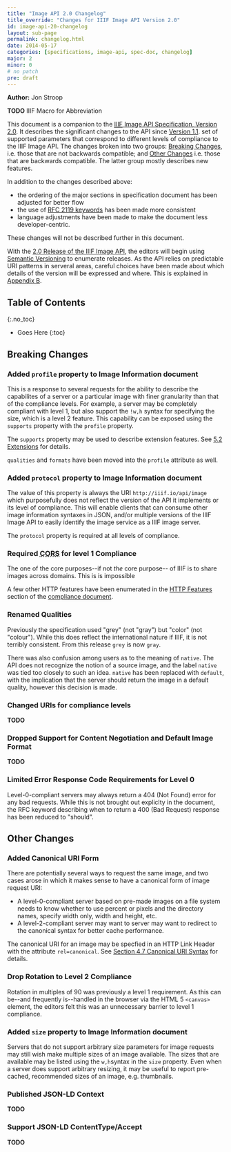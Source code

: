 ```yaml
---
title: "Image API 2.0 Changelog"
title_override: "Changes for IIIF Image API Version 2.0"
id: image-api-20-changelog
layout: sub-page
permalink: changelog.html
date: 2014-05-17
categories: [specifications, image-api, spec-doc, changelog]
major: 2
minor: 0
# no patch
pre: draft
---
```


**Author:** Jon Stroop

__TODO__ IIIF Macro for Abbreviation

This document is a companion to the [<abbr title="International Image Interoperability Framework">IIIF</abbr> Image API Specification, Version 2.0][api]. It describes the significant changes to the API since [Version 1.1][api-11]. set of supported parameters that correspond to different levels of compliance to the IIIF Image API. The changes broken into two groups: [Breaking Changes][breaking-changes], i.e. those that are not backwards compatible; and [Other Changes][other-changes] i.e. those that are backwards compatible. The latter group mostly describes new features.

In addition to the changes described above:

  * the ordering of the major sections in specification document has been adjusted for better flow
  * the use of [RFC 2119 keywords][rfc-2119] has been made more consistent
  * language adjustments have been made to make the document less developer-centric.

These changes will not be described further in this document.

With the [2.0 Release of the IIIF Image API][api], the editors will begin using [Semantic Versioning][semver] to enumerate releases. As the API relies on predictable URI patterns in serveral areas, careful choices have been made about which details of the version will be expressed and where. This is explained in [Appendix B][versioning].

## Table of Contents
{:.no_toc}

* Goes Here
{:toc}

## Breaking Changes

### Added `profile` property to Image Information document
   
This is a response to several requests for the ability to describe the capabilites of a server or a particular image with finer granularity than that of the compliance levels. For example, a server may be completely compliant with level 1, but also support the `!w,h` syntax for specifying the size, which is a level 2 feature. This capability can be exposed using the `supports` property with the `profile` property. 

The `supports` property may be used to describe extension features. See [5.2 Extensions][extensions] for details.

`qualities` and `formats` have been moved into the `profile` attribute as well. 

### Added `protocol` property to Image Information document

The value of this property is always the URI `http://iiif.io/api/image` which purposefully does not reflect the version of the API it implements or its level of compliance. This will enable clients that can consume other image information syntaxes in JSON, and/or multiple versions of the IIIF Image API to easily identify the image service as a IIIF image server.

The `protocol` property is required at all levels of compliance.

### Required <abbr title="Cross-Origin Resource Sharing">CORS</abbr> for level 1 Compliance

The one of the core purposes--if not _the_ core purpose-- of IIIF is to share images across domains. This is is impossible 

A few other HTTP features have been enumerated in the [HTTP Features][http-features] section of the [compliance document][20-compliance].

### Renamed Qualities

Previously the specification used "grey" (not "gray") but "color" (not "colour"). While this does reflect the international nature if IIIF, it is not terribly consistent. From this release `grey` is now `gray`. 

There was also confusion among users as to the meaning of `native`. The API does not recognize the notion of a source image, and the label `native` was tied too closely to such an idea. `native` has been replaced with `default`, with the implication that the server should return the image in a default quality, however this decision is made. 

### Changed URIs for compliance levels

__TODO__

### Dropped Support for Content Negotiation and Default Image Format

__TODO__

### Limited Error Response Code Requirements for Level 0

Level-0-compliant servers may always return a 404 (Not Found) error for any bad requests. While this is not brought out expliclty in the document, the RFC keyword describing when to return a 400 (Bad Request) response has been reduced to "should".

## Other Changes

### Added Canonical URI Form

There are potentially several ways to request the same image, and two cases arose in which it makes sense to have a canonical form of image request URI:

  * A level-0-compliant server based on pre-made images on a file system needs to know whether to use percent or pixels and the directory names, specify width only, width and height, etc.
  * A level-2-compliant server may want to server may want to redirect to the canonical syntax for better cache performance.

The canonical URI for an image may be specfied in an HTTP Link Header with the attribute `rel=canonical`. See [Section 4.7 Canonical URI Syntax][canonical-uris] for details.

### Drop Rotation to Level 2 Compliance

Rotation in multiples of 90 was previously a level 1 requirement. As this can be--and frequently is--handled in the browser via the HTML 5 `<canvas>` element, the editors felt this was an unnecessary barrier to level 1 compliance.

### Added `size` property to Image Information document

Servers that do not support arbitrary size parameters for image requests may still wish make multiple sizes of an image available. The sizes that are available may be listed using the `w,h`syntax in the `size` property. Even when a server does support arbitrary resizing, it may be useful to report pre-cached, recommended sizes of an image, e.g. thumbnails. 

### Published JSON-LD Context

__TODO__

### Support JSON-LD ContentType/Accept

__TODO__

[20-compliance]: /api/image/2.0/compliance.html "Image API 2.0 Compliance "
[breaking-changes]: #breaking-changes "Image API 2.0 Breaking Changes"
[api]: /api/image/2.0/ "IIIF Image API 2.0"
[api-11]: /api/image/1.1/ "IIIF Image API 1.1"
[canonical-uris]: /api/image/2.0/#canonical-uri-syntax "Image API 4.7 Canonical URI Syntax"
[http-features]: /api/image/2.0/compliance.html#http-features "Image API Compliance: HTTP Features"
[extensions]: /api/image/2.0/#extensions "Image API 4.7 Canonical URI Syntax"
[versioning]: /api/image/2.0/#b-versioning "Image API Appendix B: Versioning"
[other-changes]: #other-changes "Image API 2.0 Other Changes"
[rfc-2119]: http://tools.ietf.org/html/rfc2119 "Key words for use in RFCs to Indicate Requirement Levels"
[semver]: http://semver.org/ "Semantic Versioning Specification"
